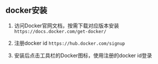 ## docker安装

1. 访问Docker官网文档，按需下载对应版本安装
`https://docs.docker.com/get-docker/`

2. 注册docker id
`https://hub.docker.com/signup`

3. 安装后点击工具栏的Docker图标，使用注册的docker id登录